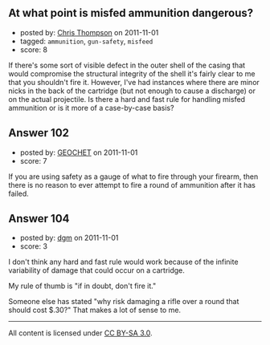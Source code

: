 ## At what point is misfed ammunition dangerous?

- posted by: [Chris Thompson](https://stackexchange.com/users/-1/99-chris-thompson) on 2011-11-01
- tagged: `ammunition`, `gun-safety`, `misfeed`
- score: 8

If there's some sort of visible defect in the outer shell of the casing that would compromise the structural integrity of the shell it's fairly clear to me that you shouldn't fire it.  However, I've had instances where there are minor nicks in the back of the cartridge (but not enough to cause a discharge) or on the actual projectile.  Is there a hard and fast rule for handling misfed ammunition or is it more of a case-by-case basis?


## Answer 102

- posted by: [GEOCHET](https://stackexchange.com/users/-1/22-geochet) on 2011-11-01
- score: 7

If you are using safety as a gauge of what to fire through your firearm, then there is no reason to ever attempt to fire a round of ammunition after it has failed.




## Answer 104

- posted by: [dgm](https://stackexchange.com/users/-1/78-dgm) on 2011-11-01
- score: 3

I don't think any hard and fast rule would work because of the infinite variability of damage that could occur on a cartridge. 

My rule of thumb is "if in doubt, don't fire it."

Someone else has stated "why risk damaging a rifle over a round that should cost $.30?" That makes a lot of sense to me.



---

All content is licensed under [CC BY-SA 3.0](https://creativecommons.org/licenses/by-sa/3.0/).
